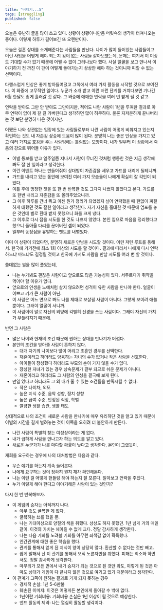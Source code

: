 ```yaml
---
title: "버티기...5"
tags: [struggling]
published: false
---
```


오늘은 유난히 글을 많이 쓰고 있다. 상황이 상황이니만큼 머릿속의 생각이 터져나오는 중이다. 이렇게 하루가 길어보긴 또 오랜만이다.

오늘은 결혼 상대를 소개해준다는 사람들을 만났다. 나이가 많이 들어있는 사람들이고 이런 사업을 어떻게 해야 되는지 감이 없는 사람들 같아보였는데, 문제는 여기서 이 이상도 기대할 수가 없기 때문에 어쩔 수 없이 그러나보다 했다. 사실 얼굴을 보고 만나서 이야기하기 전 까진 이 판이 어떻게 돌아가는지 상상만 해야 하는 것이니까 피할 수 없는 선택이다.

다행스럽게 인상은 좋게 받아들여졌고 그쪽에서 여러 가지 활동을 시작할 것으로 보여진다. 이 와중에 고무적인 일이다. 누군가 소개 받고 이런 저런 단계를 거치다보면 기나긴 6월 한달도 쉽게 흘러갈 것 같다. 그 와중에 애매한 연락을 여러 번 받게 될 것 같고.

연락을 받아도 그만 안 받아도 그만이지만, 적어도 나란 사람이 1년을 투여한 결과로 아무 연락이 없이 제 갈 길 가버린다고 생각하면 많이 허무하다. 물론 지저분하게 끝나버리는 것 보단 분명히 나은 것이지만.

어쨌든 나와 상관없는 입장에 있는 사람들로부터 나란 사람이 어떻게 비춰지고 있는지 확인하는 것도 내 자존감 상승에 도움이 많이 된다. 분명히 나는 좋은 인상을 가지고 있고 여러 가지로 호감을 주는 사람임에는 틀림없는 모양이다. 내가 일부러 이 상황에서 죽음의 강으로 뛰어들 이유가 없다.

- 이별 통보를 받고 일주일쯤 지나서 사람이 무너진 것처럼 행동한 것은 지금 생각해봐도 잘 한 일이라고 생각한다.
- 이런 이벤트 하나는 만들어줘야 상대방이 자존감을 세우고 가드를 내리게 될테니까.
- 가드를 내리고 있는 동안에 보여진 여러 가지 모습들이 나에게 확실히 잘 각인이 되었다.
- 이틀 후에 멍청한 짓을 또 한 번 반복한 것도 그다지 나쁘지 않았다고 본다. 가드를 또 한번 내리고 자존감을 또 올려주었으니까.
- 그 이후 하루를 건너 뛰고 이젠 뭔가 정리가 되었겠지 싶어 연락했을 때 한없이 찌질하게 대했던 것도 잘한 일이라고 생각한다. 자기 자신을 홀대한 것 때문에 엄포를 놓은 것인데 별로 환대 받지 못했으니 화를 크게 냈다.
- 그 이후로 다시 잡을 시도를 한 것도 나쁘지 않았다. 본인 입으로 마음을 정리했다고 했으니 돌아올 다리를 끊어버린 셈이 되었다.
- 일부러 동정심을 유발하는 멘트를 내뱉었다.

이미 이 상황이 되었다면, 분명히 새로운 만남을 시도할 것이다. 이런 저런 루트를 통해서. 한국에 가기전에 최소 1회 이상의 시도를 할 것이다. 결과에 따라서 나에게 다시 연락하느냐 마느냐도 결정될 것이고 한국에 가서도 사람을 만날 시도를 여러 번 할 것이다.

쓸데없는 썰을 많이 풀었는데,
- 나는 누가봐도 괜찮은 사람이고 앞으로도 많은 가능성이 있다. 서두르다가 쥐약을 먹어야 할 이유가 없다.
- 앞으로의 인생을 노예처럼 살지 않으려면 성격이 유한 사람을 만나야 한다. 얼굴이 이쁘고 키가 큰 사람이 아닌.
- 이 사람은 어느 면으로 봐도 나를 제대로 보살필 사람이 아니다. 그렇게 보이려 애쓸 뿐이다. 그래야 얼굴이 서니까.
- 이 사람이야 말로 자신의 외양에 각별히 신경을 쓰는 사람이다. 그래야 자신의 가치가 부풀려지기 때문에. 

반면 그 사람은
- 많은 나이와 현재의 조건 때문에 원하는 상대를 만나기가 어렵다.
- 본인의 조건을 받아줄 사람이 흔하지 않다.
  - 대개 자기의 나이보다 많이 어리고 초혼인 경우를 선택한다.
  - 재혼이라고 하더라도 양육하는 자녀의 수가 없거나 작은 사람을 선호한다. 
  - 아이들이 장성했다 하더라도 부모의 손이 가지 않을 수가 없다.
  - 장성한 자녀가 있는 경우 상속문제가 결부 되므로 쉬운 문제가 아니다.
  - 재혼이라고 하더라도 그 사람의 인성을 결국에 보게 된다.
- 만일 있다고 하더라도 그 외 내가 줄 수 있는 조건들을 만족시킬 수 없다.
  - 작은 나이차, 외모
  - 높은 지식 수준, 음악 성향, 정치 성향
  - 높은 급여 수준, 안정된 직장, 학벌
  - 깔끔한 생활 습관, 생활 태도

상대적으로 나의 조건이 새로운 사람을 만나기에 매우 유리하단 것을 알고 있기 때문에 이별의 시간을 길게 벌려놓는 것이 이쪽을 오히려 더 불안하게 만든다. 
- 나란 사람이 특별히 찾는 여성상이라는 게 없다.
- 내가 급하게 사람을 만나고자 하는 의도를 알고 있다.
- 새로운 누군가가 나를 마다할 확률이 낮다고 생각한다. 본인이 그랬듯이.

재회를 요구하는 경우에 나의 대처방법은 다음과 같다. 
- 무슨 얘기를 하는지 계속 들어본다. 
- 나에게 요구하는 것이 정확히 뭔지 재차 확인해본다.
- 나는 이런 걸 어떻게 핸들링 해야 하는지 잘 모른다. 알아보고 연락을 주겠다.
- 누가 이렇게 해야 한다고 이야기해준 사람이 있는 것인가?

다시 한 번 반복해보자.

- 이 게임의 승자는 아직까지 나다.
  - 아무 것도 굴복한 게 없다.
  - 굴복하는 쑈를 했을 뿐.
  - 나는 기대이상으로 양질의 색을 취했다. 상상도 하지 못했던. 1년 넘게 거의 매일 같이. 이것의 가치는 헤아릴 수 없게 크다. 정말 감사하게 생각한다.
  - 나는 다음 기회를 노려볼 기회를 아무런 죄책감 없이 획득했다.
  - 인간관계에 대한 좋은 학습을 했다.
  - 관계를 통해서 얻게 된 지식이 양이 상당히 많다. 환산할 수 없다는 것만 빼고.
  - 쉽게 말해서 난 이 관계를 통해서 오직 노른자만을 취했다. 피해는 최소화 하면서도. 정말 감사하게 생각한다.
  - 마무리가 모든 면에서 내가 승자가 되는 것으로 된 것만 봐도, 이렇게 된 것은 아마도 상대가 게임이 다 끝나지 않은 것으로 여기고 있기 때문이라고 생각한다.
- 이 관계가 그쪽이 원하는 결과로 가게 되지 못하는 경우
  - 경제적 손실: 1년 5-6만불
  - 훼손된 이미지: 이것은 어떻게든 본인에게 돌아갈 수 밖에 없다.
  - 1년이란 기회비용: 기회비용 손실은 1년 이상이 될 것으로 예상한다.
  - 밴드 활동의 제약: 나는 열심히 활동할 생각이다.
